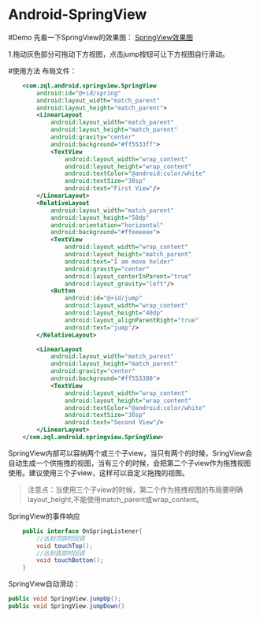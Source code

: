 # Android-SpringView
#Demo
先看一下SpringView的效果图：
[SpringView效果图](http://b.picphotos.baidu.com/album/s%3D900%3Bq%3D90/sign=7a2063ff12ce36d3a6048f300ac84bba/d53f8794a4c27d1ef38ea4e11cd5ad6eddc4386e.jpg)

1.拖动灰色部分可拖动下方视图，点击jump按钮可让下方视图自行滑动。

#使用方法
布局文件：
```xml
    <com.zql.android.springview.SpringView
        android:id="@+id/spring"
        android:layout_width="match_parent"
        android:layout_height="match_parent">
        <LinearLayout
            android:layout_width="match_parent"
            android:layout_height="match_parent"
            android:gravity="center"
            android:background="#ff5533ff">
            <TextView
                android:layout_width="wrap_content"
                android:layout_height="wrap_content"
                android:textColor="@android:color/white"
                android:textSize="30sp"
                android:text="First View"/>
        </LinearLayout>
        <RelativeLayout
            android:layout_width="match_parent"
            android:layout_height="50dp"
            android:orientation="horizontal"
            android:background="#ffeeeeee">
            <TextView
                android:layout_width="wrap_content"
                android:layout_height="match_parent"
                android:text="I am move holder"
                android:gravity="center"
                android:layout_centerInParent="true"
                android:layout_gravity="left"/>
            <Button
                android:id="@+id/jump"
                android:layout_width="wrap_content"
                android:layout_height="40dp"
                android:layout_alignParentRight="true"
                android:text="jump"/>
        </RelativeLayout>

        <LinearLayout
            android:layout_width="match_parent"
            android:layout_height="match_parent"
            android:gravity="center"
            android:background="#ff553300">
            <TextView
                android:layout_width="wrap_content"
                android:layout_height="wrap_content"
                android:textColor="@android:color/white"
                android:textSize="30sp"
                android:text="Second View"/>
        </LinearLayout>
    </com.zql.android.springview.SpringView>
```
SpringView内部可以容纳两个或三个子view，当只有两个的时候，SringView会自动生成一个供拖拽的视图，当有三个的时候，会把第二个子view作为拖拽视图使用。建议使用三个子view，这样可以自定义拖拽的视图。
> 注意点：当使用三个子view的时候，第二个作为拖拽视图的布局要明确layout_height,不能使用match_parent或wrap_content。

SpringView的事件响应
```java
    public interface OnSpringListener{
        //达到顶部时回调
        void touchTop();
        //达到底部时回调
        void touchBottom();
    }
```

SpringView自动滑动：

```java
public void SpringView.jumpUp();
public void SpringView.jumpDown()
```
